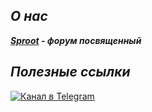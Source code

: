 ## ***О нас***

***[Sproot]() - форум посвященный***

## ***Полезные ссылки***

[![Канал в Telegram](https://user-images.githubusercontent.com/36849286/161178042-5b9c0375-ea76-4a8e-a6fc-4bda5c971e7c.svg)](https://t.me/SprootNews)


